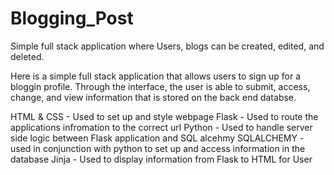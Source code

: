 # Blogging_Post
Simple full stack application where Users, blogs can be created, edited, and deleted. 

Here is a simple full stack application that allows users to sign up for a bloggin profile. Through the interface, the user 
is able to submit, access, change, and view information that is stored on the back end databse. 

HTML & CSS - Used to set up and style webpage
Flask - Used to route the applications infromation to the correct url
Python - Used to handle server side logic between Flask application and SQL alcehmy
SQLALCHEMY - used in conjunction with python to set up and access information in the database
Jinja - Used to display information from Flask to HTML for User
